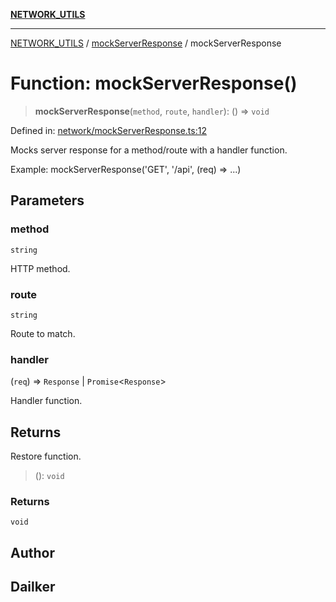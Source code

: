 [**NETWORK_UTILS**](../../README.md)

***

[NETWORK_UTILS](../../README.md) / [mockServerResponse](../README.md) / mockServerResponse

# Function: mockServerResponse()

> **mockServerResponse**(`method`, `route`, `handler`): () => `void`

Defined in: [network/mockServerResponse.ts:12](https://github.com/dailker/everyutil/blob/26e2bb73429918cf0d08899e9efd90b82a42c92e/src/network/mockServerResponse.ts#L12)

Mocks server response for a method/route with a handler function.

Example: mockServerResponse('GET', '/api', (req) => ...)

## Parameters

### method

`string`

HTTP method.

### route

`string`

Route to match.

### handler

(`req`) => `Response` \| `Promise`\<`Response`\>

Handler function.

## Returns

Restore function.

> (): `void`

### Returns

`void`

## Author

## Dailker
